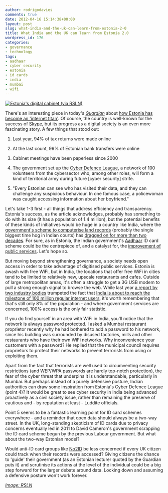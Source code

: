 ```yaml
---
author: rodrigodavies
comments: true
date: 2012-04-16 15:14:38+00:00
layout: post
slug: what-india-and-the-uk-can-learn-from-estonia-2-0
title: What India and the UK can learn from Estonia 2.0
wordpress_id: 176
categories:
- governance
- technology
tags:
- aadhaar
- cyber security
- estonia
- id cards
- india
- mumbai
- wifi
---
```


[![Estonia's digital cabinet (via RSLN)](http://rodrigodavies.com/blog/wp-content/uploads/2012/04/5772522729_589fe7240a_z11.jpg)](http://rodrigodavies.com/blog/wp-content/uploads/2012/04/5772522729_589fe7240a_z11.jpg)

There's an interesting piece in today's [_Guardian_](http://www.guardian.co.uk) about [how Estonia has become an 'internet titan'](http://www.guardian.co.uk/technology/2012/apr/15/estonia-ussr-shadow-internet-titan). Of course, the country is well-known for the success of [Skype](http://en.wikipedia.org/wiki/Skype), but its progress as a digital society is an even more fascinating story. A few things that stood out:

1. Last year, 94% of tax returns were made online

2. At the last count, 99% of Estonian bank transfers were online

3. Cabinet meetings have been paperless since 2000

4. The government set up the [Cyber Defence League](https://www.eesti.ee/eng/riigikaitse/eesti_kaitsejoud/kaitsevagi), a network of 100 volunteers from the cybersector who, among other roles, will form a kind of territorial army during future [cyber security] strife.

5. "Every Estonian can see who has visited their data, and they can challenge any suspicious behaviour. In one famous case, a policewoman was caught accessing information about her boyfriend."

Let's take 1-3 first - all things that address efficiency and transparency. Estonia's success, as the article acknowledges, probably has something to do with its size (it has a population of 1.4 million), but the potential benefits of these kinds of initiatives would be huge in a country like India, where the [government's scheme to computerise land records](http://india.gov.in/landrecords/index.php) (probably the single biggest time hog in Indian courts) has [dragged on for more than two decades](http://www.financialexpress.com/news/rural-india-lags-in-land-records-computerisation/317334/0). For sure, as in Estonia, the Indian government's [Aadhaar](http://uidai.gov.in/) ID card scheme could be the centrepiece of, and a catalyst for, the [improvement of public services](http://www.economist.com/node/21536978). Let's hope so.

But moving beyond strengthening governance, a society needs open access in order to take advantage of digitised public services. Estonia is awash with free WiFi, but in India, the locations that offer free WiFi in cities tend to be limited to relatively new, upscale restaurants and cafes. Outside of large metropolitan areas, it's often a struggle to get a 3G USB modem to pull a strong enough signal to browse the web. While last year [a report by two industry bodies](http://www.iamai.in/rsh_pay.aspx?rid=C4kbdd8VUJo=) trumpeted the fact that [India is about to reach the milestone of 100 million regular internet users](http://timesofindia.indiatimes.com/tech/news/internet/121m-internet-users-in-India-by-2011-end-Report/articleshow/10641973.cms), it's worth remembering that that's still only 8% of the population - and where government services are concerned, 100% access is the only fair statistic.

If you do find yourself in an area with WiFi in India, you'll notice that the network is always password protected. I asked a Mumbai restaurant proprietor recently why he had bothered to add a password to his network, since his building was surrounded by disused factories, mills and other restaurants who have their own WiFi networks. Why inconvenience your customers with a password? He replied that the municipal council requires proprietors to protect their networks to prevent terrorists from using or exploiting them.

Apart from the fact that terrorists are well used to circumventing security restrictions (and WEP/WPA passwords are hardly top-notch protection), the fear of the cyber threat that underpins it is understandable, particularly in Mumbai. But perhaps instead of a purely defensive posture, Indian authorities can draw some inspiration from Estonia's Cyber Defence League (point 4)? It would be great to see cyber security in India being advanced proactively as a civil society issue, rather than remaining the preserve of cautious and - by reputation at least - Luddite officials.

Point 5 seems to be a fantastic learning point for ID card schemes everywhere - and a reminder that open data should always be a two-way street. In the UK, long-standing skepticism of ID cards due to privacy concerns eventually led in 2011 to David Cameron's government scrapping the ID card scheme begun by the previous Labour government. But what about the two-way Estonian model?

Would anti-ID card groups like [No2ID](http://www.no2id.net/) be less concerned if every UK citizen could track when their records were accessed? Giving citizens the chance to 'guide' their government (as an Estonian lecturer quoted by the Guardian puts it) and scrutinise its actions at the level of the individual could be a big step forward for the larger debate around data. Locking down and assuming a defensive posture won't work forever.

[_Image: RSLN_](http://www.flickr.com/photos/59067177@N08/)
